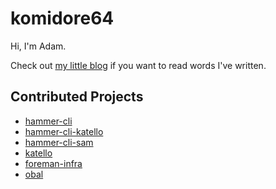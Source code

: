 # komidore64

Hi, I'm Adam.

Check out [my little blog](https://maprys.net) if you want to read words I've
written.

## Contributed Projects

- [hammer-cli](https://github.com/theforeman/hammer-cli)
- [hammer-cli-katello](https://github.com/Katello/hammer-cli-katello)
- [hammer-cli-sam](https://github.com/Katello/hammer-cli-sam)
- [katello](https://github.com/Katello/katello)
- [foreman-infra](https://github.com/theforeman/foreman-infra)
- [obal](https://github.com/theforeman/obal)
